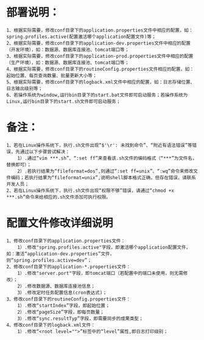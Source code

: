 # 部署说明：
    1、根据实际需要，修改conf目录下的application.properties文件中相应的配置，如：spring.profiles.active(配置激活哪个application配置文件)等；
    2、根据实际需要，修改conf目录下的application-dev.properties文件中相应的配置（开发环境），如：数据源、数据库连接池、tomcat端口等；
    3、根据实际需要，修改conf目录下的application-prod.properties文件中相应的配置（生产环境），如：数据源、数据库连接池、tomcat端口等；
    4、根据实际需要，修改conf目录下的routineConfig.properties文件相应的配置，如：起始位置、每页查询数量、批量更新大小等；
    5、根据实际需要，修改conf目录下的logback.xml文件中相应的配置，如：日志存储位置、日志输出级别等；
    6、若操作系统为window,运行bin目录下的start.bat文件即可启动服务；若操作系统为Linux,运行bin目录下的start.sh文件即可启动服务；

# 备注：
    1、若在Linux操作系统下，执行.sh文件出现“$'\r': 未找到命令”、“附近有语法错误”等错误，先通过以下步骤尝试解决：
        1）.通过“vim ***.sh”、“:set ff”来查看该.sh文件的编码格式（“***”为文件名，替换即可）；
        2）.若执行结果为“fileformat=dos”,则通过“:set ff=unix”、“:wq”命令来修改文件编码；若执行结果为“fileformat=unix”,说明shell脚本格式正确，但存在错误，请联系开发人员；
    2、若在Linux操作系统下，执行.sh文件出现“权限不够”错误，请通过“chmod +x ***.sh”命令来给相应的.sh文件添加可执行权限。
    
# 配置文件修改详细说明
    1、修改conf目录下的application.properties文件：
        1）.修改"spring.profiles.active"字段，即激活哪个application配置文件，如：激活“application-dev.properties”文件，则“spring.profiles.active=dev”；
    2、修改conf目录下的application-*.properties文件：
        1）.修改"server.port"字段，即tomcat端口（若配置中的端口未使用，则无需修改）；
        2）.修改数据源、数据库连接池信息；
        3）.修改定时任务配置信息(cron表达式)；
    3、修改conf目录下的routineConfig.properties文件：
        1）.修改“startIndex”字段，即起始位置；
        2）.修改“pageSize”字段，即每页数量；
        3）.修改“sync.resultTyp”字段，即需要同步的成果类型；
    4、修改conf目录下的logback.xml文件：
        1）.修改“<root level="">”标签中的“level”属性,即日志打印级别；